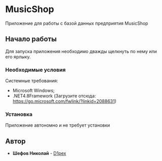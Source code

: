 # MusicShop

Приложение для работы с базой данных предприятия MusicShop

## Начало работы

Для запуска приложения необходимо дважды щелкнуть по нему или его ярлыку.

### Необходимые условия

Системные требования:
- Microsoft Windows;
- .NET4.8Framework (Загрузите отсюда: https://go.microsoft.com/fwlink/?linkid=2088631)

### Установка

Приложение автономно и не требует установки

## Автор

* **Шефов Николай** - [D1pex](https://github.com/D1pex2)

